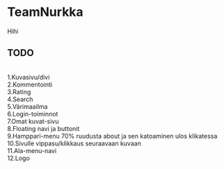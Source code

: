 # TeamNurkka

Hihi

## TODO
<br>
1.Kuvasivu/divi
<br>
2.Kommentointi
<br>
3.Rating
<br>
4.Search
<br>
5.Värimaailma
<br>
6.Login-toiminnot 
<br>
7.Omat kuvat-sivu
<br>
8.Floating navi ja buttonit
<br>
9.Hamppari-menu 70% ruudusta about ja sen katoaminen ulos klikatessa
<br>
10.Sivulle vippasu/klikkaus seuraavaan kuvaan
<br>
11.Ala-menu-navi
<br>
12.Logo
